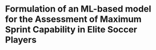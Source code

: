# Formulation of an ML-based model for the Assessment of Maximum Sprint Capability in Elite Soccer Players
